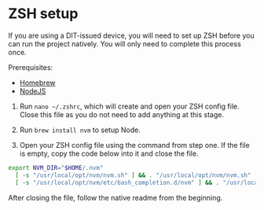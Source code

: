 # ZSH setup

If you are using a DIT-issued device, you will need to set up ZSH before you can run the project natively. You will only need to complete this process once.

Prerequisites:

- [Homebrew](https://brew.sh)
- [NodeJS](https://nodejs.org/en/download/)

1. Run `nano ~/.zshrc`, which will create and open your ZSH config file. Close this file as you do not need to add anything at this stage.

2. Run `brew install nvm` to setup Node.

3. Open your ZSH config file using the command from step one. If the file is empty, copy the code below into it and close the file.

```bash
export NVM_DIR="$HOME/.nvm"
  [ -s "/usr/local/opt/nvm/nvm.sh" ] && . "/usr/local/opt/nvm/nvm.sh"  # This loads nvm
  [ -s "/usr/local/opt/nvm/etc/bash_completion.d/nvm" ] && . "/usr/local/opt/nvm/etc/bash_completion.d/nvm"  # This loads nvm bash_completion
```

After closing the file, follow the native readme from the beginning.
